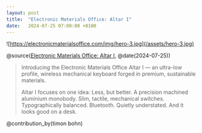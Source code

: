 ```yaml
---
layout: post
title:  "Electronic Materials Office: Altar I"
date:   2024-07-25 07:00:00 +0100
---
```


![https://electronicmaterialsoffice.com/img/hero-3.jpg](/assets/hero-3.jpg)

@source([Electronic Materials Office: Altar I](https://electronicmaterialsoffice.com), @date(2024-07-25))

> Introducing the Electronic Materials Office Altar I — an ultra-low profile, wireless mechanical keyboard forged in premium, sustainable materials.
> 
> Altar I focuses on one idea: Less, but better. A precision machined aluminium monobody. Slim, tactile, mechanical switches. Typographically balanced. Bluetooth. Quietly understated. And it looks good on a desk.

@contribution_by(timon bohn)
